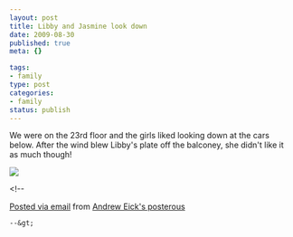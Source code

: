 ```yaml
--- 
layout: post
title: Libby and Jasmine look down
date: 2009-08-30
published: true
meta: {}

tags: 
- family
type: post
categories: 
- family
status: publish
---
```

We were on the 23rd floor and the girls liked looking down at the cars below. After the wind blew Libby's plate off the balconey, she didn't like it as much though!

[![](http://media.eick.us/2011/05/IMG_0424.jpg.scaled.500.jpg)](http://posterous.com/getfile/files.posterous.com/andreweick/8mrr3aZvKh1Gol1xXDNFnBTxDfRzuuoDrwnHNCAYv0dkeJt21aenaSKsIjoL/IMG_0424.jpg.scaled.1000.jpg) 

&lt;!--  

  [Posted via email](http://posterous.com)   from [Andrew Eick's posterous](http://andreweick.posterous.com/libby-and-jasmine-look-down)  

    --&gt;
